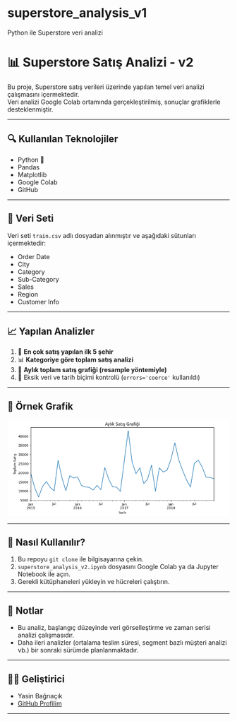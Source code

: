 # superstore_analysis_v1
Python ile Superstore veri analizi

# 📊 Superstore Satış Analizi - v2

Bu proje, Superstore satış verileri üzerinde yapılan temel veri analizi çalışmasını içermektedir.  
Veri analizi Google Colab ortamında gerçekleştirilmiş, sonuçlar grafiklerle desteklenmiştir.

---

## 🔍 Kullanılan Teknolojiler

- Python 🐍
- Pandas
- Matplotlib
- Google Colab
- GitHub

---

## 📁 Veri Seti

Veri seti `train.csv` adlı dosyadan alınmıştır ve aşağıdaki sütunları içermektedir:

- Order Date
- City
- Category
- Sub-Category
- Sales
- Region
- Customer Info

---

## 📈 Yapılan Analizler

1. 📍 **En çok satış yapılan ilk 5 şehir**
2. 📊 **Kategoriye göre toplam satış analizi**
3. 📆 **Aylık toplam satış grafiği (resample yöntemiyle)**
4. 🔎 Eksik veri ve tarih biçimi kontrolü (`errors='coerce'` kullanıldı)

---

## 📸 Örnek Grafik

![sales_chart](superstore_v2_aylik_satis_grafigi.png)

---

## 🚀 Nasıl Kullanılır?

1. Bu repoyu `git clone` ile bilgisayarına çekin.
2. `superstore_analysis_v2.ipynb` dosyasını Google Colab ya da Jupyter Notebook ile açın.
3. Gerekli kütüphaneleri yükleyin ve hücreleri çalıştırın.

---

## 📌 Notlar

- Bu analiz, başlangıç düzeyinde veri görselleştirme ve zaman serisi analizi çalışmasıdır.
- Daha ileri analizler (ortalama teslim süresi, segment bazlı müşteri analizi vb.) bir sonraki sürümde planlanmaktadır.

---

## 👨‍💻 Geliştirici

- Yasin Bağrıaçık  
- [GitHub Profilim](https://github.com/yassinbagriacik)

---
